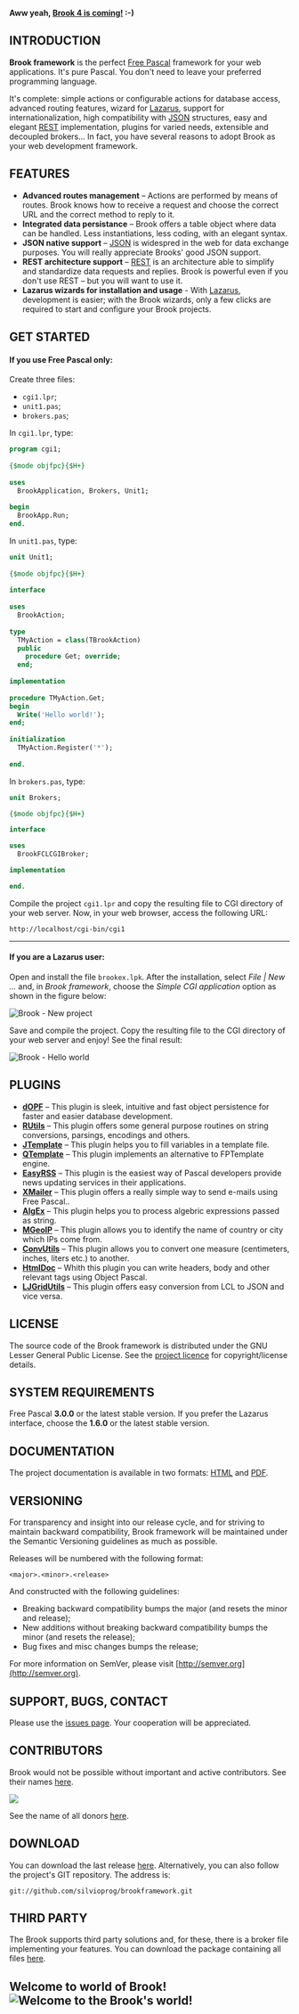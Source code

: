<strong>Aww yeah, [Brook 4 is coming!](https://github.com/silvioprog/brookframework/tree/tardigrade) :-)</strong>

## INTRODUCTION

**Brook framework** is the perfect [Free Pascal](http://freepascal.org/) framework for your web applications. It's pure Pascal. You don't need to leave your preferred programming language.

It's complete: simple actions or configurable actions for database access, advanced routing features, wizard for [Lazarus](http://lazarus.freepascal.org), support for internationalization, high compatibility with [JSON](http://json.org) structures, easy and elegant [REST](http://en.wikipedia.org/wiki/Representational_state_transfer) implementation, plugins for varied needs, extensible and decoupled brokers... In fact, you have several reasons to adopt Brook as your web development framework.

## FEATURES

* **Advanced routes management** – Actions are performed by means of routes. Brook knows how to receive a request and choose the correct URL and the correct method to reply to it.
* **Integrated data persistance** – Brook offers a table object where data can be handled. Less instantiations, less coding, with an elegant syntax.
* **JSON native support** – [JSON](http://json.org) is widespred in the web for data exchange purposes. You will really appreciate Brooks' good JSON support.
* **REST architecture support** – [REST](http://en.wikipedia.org/wiki/Representational_state_transfer) is an architecture able to simplify and standardize data requests and replies. Brook is powerful even if you don't use REST – but you will want to use it.
* **Lazarus wizards for installation and usage** - With [Lazarus](http://www.lazarus.freepascal.org), development is easier; with the Brook wizards, only a few clicks are required to start and configure your Brook projects.

## GET STARTED

#### If you use Free Pascal only:

Create three files:

* `cgi1.lpr`;
* `unit1.pas`;
* `brokers.pas`;

In `cgi1.lpr`, type:

```pascal
program cgi1;
 
{$mode objfpc}{$H+}
 
uses
  BrookApplication, Brokers, Unit1;
 
begin
  BrookApp.Run;
end.
```

In `unit1.pas`, type:

```pascal
unit Unit1;
 
{$mode objfpc}{$H+}
 
interface
 
uses
  BrookAction;
 
type
  TMyAction = class(TBrookAction)
  public
    procedure Get; override;
  end;
 
implementation
 
procedure TMyAction.Get;
begin
  Write('Hello world!');
end;
 
initialization
  TMyAction.Register('*');
 
end.
```

In `brokers.pas`, type:

```pascal
unit Brokers;

{$mode objfpc}{$H+}

interface

uses
  BrookFCLCGIBroker;

implementation

end. 
```

Compile the project `cgi1.lpr` and copy the resulting file to CGI directory of your web server. Now, in your web browser, access the following URL:

```
http://localhost/cgi-bin/cgi1
```

***

#### If you are a Lazarus user:

Open and install the file `brookex.lpk`. After the installation, select _File | New ..._ and, in _Brook framework_, choose the _Simple CGI application_ option as shown in the figure below:

![Brook - New project](https://raw.githubusercontent.com/silvioprog/brookframework/gh-pages/images/brook_new-project.png)

Save and compile the project. Copy the resulting file to the CGI directory of your web server and enjoy! See the final result:

![Brook - Hello world](https://raw.githubusercontent.com/silvioprog/brookframework/gh-pages/images/brook_hello-world.png)

## PLUGINS

* **[dOPF](https://github.com/silvioprog/brookframework/tree/master/plugins/dopf)** – This plugin is sleek, intuitive and fast object persistence for faster and easier database development.
* **[RUtils](https://github.com/silvioprog/brookframework/tree/master/plugins/rutils)** – This plugin offers some general purpose routines on string conversions, parsings, encodings and others.
* **[JTemplate](https://github.com/silvioprog/brookframework/tree/master/plugins/jtemplate)** – This plugin helps you to fill variables in a template file.
* **[QTemplate](https://github.com/leledumbo/QTemplate)** – This plugin implements an alternative to FPTemplate engine.
* **[EasyRSS](https://github.com/silvioprog/easyrss)** – This plugin is the easiest way of Pascal developers provide news updating services in their applications.
* **[XMailer](https://github.com/silvioprog/brookframework/tree/master/plugins/xmailer)** – This plugin offers a really simple way to send e-mails using Free Pascal..
* **[AlgEx](https://github.com/silvioprog/brookframework/tree/master/plugins/algex)** – This plugin helps you to process algebric expressions passed as string.
* **[MGeoIP](https://github.com/silvioprog/brookframework/tree/master/plugins/mgeoip)** – This plugin allows you to identify the name of country or city which IPs come from.
* **[ConvUtils](https://github.com/silvioprog/brookframework/tree/master/plugins/convutils)** – This plugin allows you to convert one measure (centimeters, inches, liters etc.) to another.
* **[HtmlDoc](https://github.com/silvioprog/brookframework/tree/master/plugins/htmldoc)** – Whith this plugin you can write headers, body and other relevant tags using Object Pascal.
* **[LJGridUtils](https://github.com/silvioprog/brookframework/tree/master/plugins/ljgridutils)** – This plugin offers easy conversion from LCL to JSON and vice versa.

## LICENSE

The source code of the Brook framework is distributed under the GNU Lesser General Public License. See the [project licence](https://github.com/silvioprog/brookframework/blob/master/LICENSE.txt) for copyright/license details.

## SYSTEM REQUIREMENTS

Free Pascal **3.0.0** or the latest stable version. If you prefer the Lazarus interface, choose the **1.6.0** or the latest stable version.

## DOCUMENTATION

The project documentation is available in two formats: [HTML](http://silvioprog.github.io/brookframework/doc/index.html) and [PDF](http://silvioprog.github.io/brookframework/doc/brookframework-ref.pdf).

## VERSIONING

For transparency and insight into our release cycle, and for striving to maintain backward compatibility, Brook framework will be maintained under the Semantic Versioning guidelines as much as possible.

Releases will be numbered with the following format:

`<major>.<minor>.<release>`

And constructed with the following guidelines:

* Breaking backward compatibility bumps the major (and resets the minor and release);
* New additions without breaking backward compatibility bumps the minor (and resets the release);
* Bug fixes and misc changes bumps the release;

For more information on SemVer, please visit [http://semver.org](http://semver.org).

## SUPPORT, BUGS, CONTACT

Please use the [issues page](https://github.com/silvioprog/brookframework/issues). Your cooperation will be appreciated.

## CONTRIBUTORS

Brook would not be possible without important and active contributors. See their names [here](https://github.com/silvioprog/brookframework/blob/master/CONTRIBUTORS.txt).

<a href="https://www.paypal.com/cgi-bin/webscr?cmd=_donations&business=GE9VT768TLP74&lc=GB&item_name=Brook%20framework&item_number=brookframework&currency_code=USD&bn=PP%2dDonationsBF%3abtn_donateCC_LG%2egif%3aNonHosted">
  <img src="https://www.paypalobjects.com/en_US/GB/i/btn/btn_donateCC_LG.gif">
</a>

See the name of all donors [here](https://github.com/silvioprog/brookframework/blob/master/DONORS.txt).

## DOWNLOAD

You can download the last release [here](https://github.com/silvioprog/brookframework/releases). Alternatively, you can also follow the project's GIT repository. The address is:

`git://github.com/silvioprog/brookframework.git`

## THIRD PARTY

The Brook supports third party solutions and, for these, there is a broker file implementing your features. You can download the package containing all files [here](http://silvioprog.github.io/brookframework/download/third-party.zip).

## Welcome to world of Brook! ![Welcome to the Brook's world!](http://l.yimg.com/us.yimg.com/i/mesg/emoticons7/113.gif)
